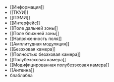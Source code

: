 - [[Информация]]
- [[ТКУИ]]
- [[ПЭМИ]]
- [[Интерфейс]]
- [[Поле дальней зоны]]
- [[Поле ближней зоны]]
- [[Напряженность поля]]
- [[Амплитудная модуляция]]
- [[Безэховая камера]]
- [[Полностью безэховая камера]]
- [[Полубезэховая камера]]
- [[Модифицированная полубезэховая камера]]
- [[Антенна]]
- блаблабла